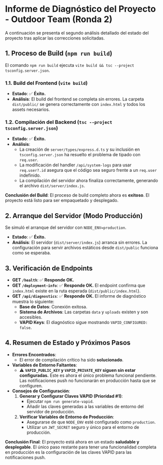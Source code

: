 
# Informe de Diagnóstico del Proyecto - Outdoor Team (Ronda 2)

A continuación se presenta el segundo análisis detallado del estado del proyecto tras aplicar las correcciones solicitadas.

## 1. Proceso de Build (`npm run build`)

El comando `npm run build` ejecuta `vite build && tsc --project tsconfig.server.json`.

### 1.1. Build del Frontend (`vite build`)

*   **Estado**: ✅ **Éxito.**
*   **Análisis**: El build del frontend se completa sin errores. La carpeta `dist/public/` se genera correctamente con `index.html` y todos los assets necesarios.

### 1.2. Compilación del Backend (`tsc --project tsconfig.server.json`)

*   **Estado**: ✅ **Éxito.**
*   **Análisis**:
    *   La creación de `server/types/express.d.ts` y su inclusión en `tsconfig.server.json` ha resuelto el problema de tipado con `req.user`.
    *   La modificación del handler `/api/system-logs` para usar `req.user?.id` asegura que el código sea seguro frente a un `req.user` indefinido.
    *   La compilación del servidor ahora finaliza correctamente, generando el archivo `dist/server/index.js`.

**Conclusión del Build**: El proceso de build completo ahora es **exitoso**. El proyecto está listo para ser empaquetado y desplegado.

## 2. Arranque del Servidor (Modo Producción)

Se simuló el arranque del servidor con `NODE_ENV=production`.

*   **Estado**: ✅ **Éxito.**
*   **Análisis**: El servidor (`dist/server/index.js`) arranca sin errores. La configuración para servir archivos estáticos desde `dist/public` funciona como se esperaba.

## 3. Verificación de Endpoints

*   **GET `/health`**: ✅ **Responde OK.**
*   **GET `/deployment-info`**: ✅ **Responde OK.** El endpoint confirma que `index.html` existe en la ruta esperada (`dist/public/index.html`).
*   **GET `/api/diagnostics`**: ✅ **Responde OK.** El informe de diagnóstico muestra lo siguiente:
    *   **Base de Datos**: Conexión exitosa.
    *   **Sistema de Archivos**: Las carpetas `data` y `uploads` existen y son accesibles.
    *   **VAPID Keys**: El diagnóstico sigue mostrando `VAPID_CONFIGURED: false`.

## 4. Resumen de Estado y Próximos Pasos

*   **Errores Encontrados**:
    *   El error de compilación crítico ha sido **solucionado**.
*   **Variables de Entorno Faltantes**:
    *   ⚠️ **`VAPID_PUBLIC_KEY` y `VAPID_PRIVATE_KEY` siguen sin estar configuradas.** Este es ahora el único problema funcional pendiente. Las notificaciones push no funcionarán en producción hasta que se configuren.
*   **Consejos de Configuración**:
    1.  **Generar y Configurar Claves VAPID (Prioridad #1)**:
        *   Ejecutar `npm run generate-vapid`.
        *   Añadir las claves generadas a las variables de entorno del servidor de producción.
    2.  **Verificar Variables de Entorno de Producción**:
        *   Asegurarse de que `NODE_ENV` esté configurado como `production`.
        *   Utilizar un `JWT_SECRET` seguro y único para el entorno de producción.

**Conclusión Final**: El proyecto está ahora en un estado **saludable y desplegable**. El único paso restante para tener una funcionalidad completa en producción es la configuración de las claves VAPID para las notificaciones push.
